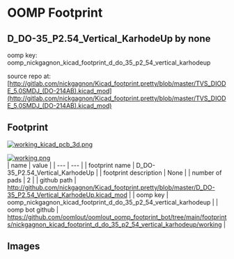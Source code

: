 # OOMP Footprint  
## D_DO-35_P2.54_Vertical_KarhodeUp  by none  
  
oomp key: oomp_nickgagnon_kicad_footprint_d_do_35_p2_54_vertical_karhodeup  
  
source repo at: [http://gitlab.com/nickgagnon/Kicad_footprint.pretty/blob/master/TVS_DIODE_5.0SMDJ_(DO-214AB).kicad_mod](http://gitlab.com/nickgagnon/Kicad_footprint.pretty/blob/master/TVS_DIODE_5.0SMDJ_(DO-214AB).kicad_mod)  
## Footprint  
  
[![working_kicad_pcb_3d.png](working_kicad_pcb_3d_600.png)](working_kicad_pcb_3d.png)  
  
[![working.png](working_600.png)](working.png)  
| name | value | 
| --- | --- | 
| footprint name | D_DO-35_P2.54_Vertical_KarhodeUp | 
| footprint description | None | 
| number of pads | 2 | 
| github path | http://github.com/nickgagnon/Kicad_footprint.pretty/blob/master/D_DO-35_P2.54_Vertical_KarhodeUp.kicad_mod | 
| oomp key | oomp_nickgagnon_kicad_footprint_d_do_35_p2_54_vertical_karhodeup | 
| oomp bot github | https://github.com/oomlout/oomlout_oomp_footprint_bot/tree/main/footprints/nickgagnon_kicad_footprint_d_do_35_p2_54_vertical_karhodeup/working | 
## Images  
